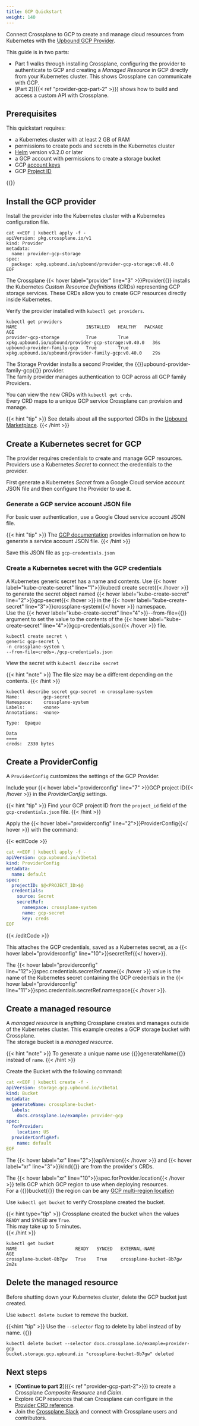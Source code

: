 ```yaml
---
title: GCP Quickstart
weight: 140
---
```


Connect Crossplane to GCP to create and manage cloud resources from Kubernetes 
with the 
[Upbound GCP Provider](https://marketplace.upbound.io/providers/upbound/provider-family-gcp/).

This guide is in two parts:
* Part 1 walks through installing Crossplane, configuring the provider to
authenticate to GCP and creating a _Managed Resource_ in GCP directly from 
your Kubernetes cluster. This shows Crossplane can communicate with GCP.
* [Part 2]({{< ref "provider-gcp-part-2" >}}) shows how to build and access a 
  custom API with Crossplane.
## Prerequisites
This quickstart requires:
* a Kubernetes cluster with at least 2 GB of RAM
* permissions to create pods and secrets in the Kubernetes cluster
* [Helm](https://helm.sh/) version v3.2.0 or later
* a GCP account with permissions to create a storage bucket
* GCP [account keys](https://cloud.google.com/iam/docs/creating-managing-service-account-keys)
* GCP [Project ID](https://support.google.com/googleapi/answer/7014113?hl=en)

{{<include file="/master/getting-started/install-crossplane-include.md" type="page" >}}

## Install the GCP provider

Install the provider into the Kubernetes cluster with a Kubernetes configuration 
file. 

```shell {label="provider",copy-lines="all"}
cat <<EOF | kubectl apply -f -
apiVersion: pkg.crossplane.io/v1
kind: Provider
metadata:
  name: provider-gcp-storage
spec:
  package: xpkg.upbound.io/upbound/provider-gcp-storage:v0.40.0
EOF
```

The Crossplane {{< hover label="provider" line="3" >}}Provider{{</hover>}}
installs the Kubernetes _Custom Resource Definitions_ (CRDs) representing GCP storage
services. These CRDs allow you to create GCP resources directly inside 
Kubernetes.

Verify the provider installed with `kubectl get providers`. 


```shell {copy-lines="1",label="getProvider"}
kubectl get providers
NAME                          INSTALLED   HEALTHY   PACKAGE                                                AGE
provider-gcp-storage          True        True      xpkg.upbound.io/upbound/provider-gcp-storage:v0.40.0   36s
upbound-provider-family-gcp   True        True      xpkg.upbound.io/upbound/provider-family-gcp:v0.40.0    29s
```

The Storage Provider installs a second Provider, the
{{<hover label="getProvider" line="4">}}upbound-provider-family-gcp{{</hover>}} 
provider.   
The family provider manages authentication to GCP across all GCP family
Providers. 

You can view the new CRDs with `kubectl get crds`.  
Every CRD maps to a unique GCP service Crossplane can provision and manage.

{{< hint "tip" >}}
See details about all the supported CRDs in the 
[Upbound Marketplace](https://marketplace.upbound.io/providers/upbound/provider-family-gcp/).
{{< /hint >}}


## Create a Kubernetes secret for GCP
The provider requires credentials to create and manage GCP resources. Providers 
use a Kubernetes _Secret_ to connect the credentials to the provider.

First generate a Kubernetes _Secret_ from a Google Cloud service account JSON 
file and then configure the Provider to use it.

### Generate a GCP service account JSON file
For basic user authentication, use a Google Cloud service account JSON file. 

{{< hint "tip" >}}
The 
[GCP documentation](https://cloud.google.com/iam/docs/creating-managing-service-account-keys) 
provides information on how to generate a service account JSON file.
{{< /hint >}}

Save this JSON file as `gcp-credentials.json`


### Create a Kubernetes secret with the GCP credentials
A Kubernetes generic secret has a name and contents. Use 
{{< hover label="kube-create-secret" line="1">}}kubectl create secret{{< /hover >}} 
to generate the secret object named 
{{< hover label="kube-create-secret" line="2">}}gcp-secret{{< /hover >}} in the 
{{< hover label="kube-create-secret" line="3">}}crossplane-system{{</ hover >}} 
namespace.  
Use the {{< hover label="kube-create-secret" line="4">}}--from-file={{</hover>}}
argument to set the value to the contents of the 
{{< hover label="kube-create-secret" line="4">}}gcp-credentials.json{{< /hover >}} 
file.


```shell {label="kube-create-secret",copy-lines="all"}
kubectl create secret \
generic gcp-secret \
-n crossplane-system \
--from-file=creds=./gcp-credentials.json
```

View the secret with `kubectl describe secret`

{{< hint "note" >}}
The file size may be a different depending on the contents.
{{< /hint >}}

```shell {copy-lines="1"}
kubectl describe secret gcp-secret -n crossplane-system
Name:         gcp-secret
Namespace:    crossplane-system
Labels:       <none>
Annotations:  <none>

Type:  Opaque

Data
====
creds:  2330 bytes
```

## Create a ProviderConfig
A `ProviderConfig` customizes the settings of the GCP Provider.  

Include your 
{{< hover label="providerconfig" line="7" >}}GCP project ID{{< /hover >}} in the
_ProviderConfig_ settings.

{{< hint "tip" >}}
Find your GCP project ID from the `project_id` field of the 
`gcp-credentials.json` file.
{{< /hint >}}

Apply the 
{{< hover label="providerconfig" line="2">}}ProviderConfig{{</ hover >}} with
the command: 

{{< editCode >}}
```yaml {label="providerconfig",copy-lines="all"}
cat <<EOF | kubectl apply -f -
apiVersion: gcp.upbound.io/v1beta1
kind: ProviderConfig
metadata:
  name: default
spec:
  projectID: $@<PROJECT_ID>$@
  credentials:
    source: Secret
    secretRef:
      namespace: crossplane-system
      name: gcp-secret
      key: creds
EOF
```
{{< /editCode >}}

This attaches the GCP credentials, saved as a Kubernetes secret, as a 
{{< hover label="providerconfig" line="10">}}secretRef{{</ hover>}}.

The {{< hover label="providerconfig" line="12">}}spec.credentials.secretRef.name{{< /hover >}} value is the name of the Kubernetes secret containing the GCP credentials in the 
{{< hover label="providerconfig" line="11">}}spec.credentials.secretRef.namespace{{< /hover >}}.

## Create a managed resource
A _managed resource_ is anything Crossplane creates and manages outside of the 
Kubernetes cluster. This example creates a GCP storage bucket with Crossplane.  
The storage bucket is a _managed resource_.

{{< hint "note" >}}
To generate a unique name use 
{{<hover label="xr" line="5">}}generateName{{</hover >}} instead of `name`.
{{< /hint >}}

Create the Bucket with the following command:

```yaml {label="xr",copy-lines="all"}
cat <<EOF | kubectl create -f -
apiVersion: storage.gcp.upbound.io/v1beta1
kind: Bucket
metadata:
  generateName: crossplane-bucket-
  labels:
    docs.crossplane.io/example: provider-gcp
spec:
  forProvider:
    location: US
  providerConfigRef:
    name: default
EOF
```

The {{< hover label="xr" line="2">}}apiVersion{{< /hover >}} and 
{{< hover label="xr" line="3">}}kind{{</hover >}} are from the provider's CRDs.

The {{< hover label="xr" line="10">}}spec.forProvider.location{{< /hover >}} 
tells GCP which GCP region to use when deploying resources.  
For a 
{{<hover label="xr" line="3">}}bucket{{</hover >}} the 
region can be any 
[GCP multi-region location](https://cloud.google.com/storage/docs/locations#location-mr) 

Use `kubectl get bucket` to verify Crossplane created the bucket.

{{< hint type="tip" >}}
Crossplane created the bucket when the values `READY` and `SYNCED` are `True`.  
This may take up to 5 minutes.  
{{< /hint >}}

```shell {copy-lines="1"}
kubectl get bucket
NAME                      READY   SYNCED   EXTERNAL-NAME             AGE
crossplane-bucket-8b7gw   True    True     crossplane-bucket-8b7gw   2m2s
```

## Delete the managed resource
Before shutting down your Kubernetes cluster, delete the GCP bucket just 
created.

Use `kubectl delete bucket` to remove the bucket. 

{{<hint "tip" >}}
Use the `--selector` flag to delete by label instead of by name.
{{</hint>}}

```shell {copy-lines="1"}
kubectl delete bucket --selector docs.crossplane.io/example=provider-gcp
bucket.storage.gcp.upbound.io "crossplane-bucket-8b7gw" deleted
```

## Next steps 
* [**Continue to part 2**]({{< ref "provider-gcp-part-2">}}) to create a 
Crossplane _Composite Resource_ and _Claim_.
* Explore GCP resources that can Crossplane can configure in the 
[Provider CRD reference](https://marketplace.upbound.io/providers/upbound/provider-family-gcp/).
* Join the [Crossplane Slack](https://slack.crossplane.io/) and connect with 
Crossplane users and contributors.